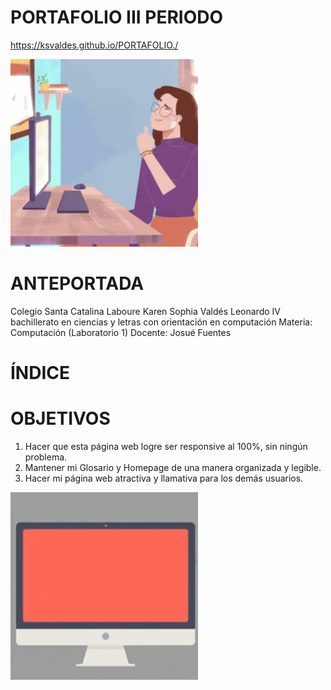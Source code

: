 # PORTAFOLIO III PERIODO
https://ksvaldes.github.io/PORTAFOLIO./

<img  src="ejemplos/fondoIndex/etiquetas_basicas/22 .gif">

# ANTEPORTADA
Colegio Santa Catalina Laboure
Karen Sophia Valdés Leonardo
IV bachillerato en ciencias y letras con orientación en computación
Materia: Computación (Laboratorio 1)
Docente: Josué Fuentes

# ÍNDICE

# OBJETIVOS

<ol>
  <li>Hacer que esta página web logre ser responsive al 100%, sin ningún problema.</li>
  <li>Mantener mi Glosario y Homepage de una manera organizada y legible.</li>
  <li>Hacer mi página web atractiva y llamativa para los demás usuarios.</li>
</ol>

<img  src="ejemplos/fondoIndex/etiquetas_basicas/responsive.gif">



